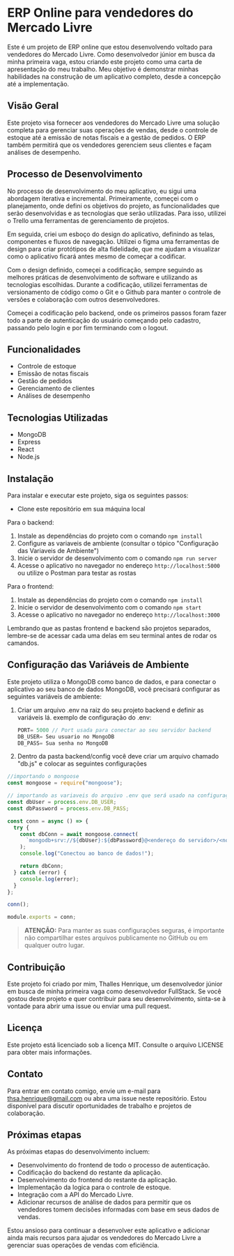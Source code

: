 # ERP Online para vendedores do Mercado Livre

Este é um projeto de ERP online que estou desenvolvendo voltado para vendedores do Mercado Livre. Como desenvolvedor júnior em busca da minha primeira vaga, estou criando este projeto como uma carta de apresentação do meu trabalho. Meu objetivo é demonstrar minhas habilidades na construção de um aplicativo completo, desde a concepção até a implementação.

## Visão Geral

Este projeto visa fornecer aos vendedores do Mercado Livre uma solução completa para gerenciar suas operações de vendas, desde o controle de estoque até a emissão de notas fiscais e a gestão de pedidos. O ERP também permitirá que os vendedores gerenciem seus clientes e façam análises de desempenho.

## Processo de Desenvolvimento

No processo de desenvolvimento do meu aplicativo, eu sigui uma abordagem iterativa e incremental. Primeiramente, começei com o planejamento, onde defini os objetivos do projeto, as funcionalidades que serão desenvolvidas e as tecnologias que serão utilizadas. Para isso, utilizei o Trello uma ferramentas de gerenciamento de projetos.

Em seguida, criei um esboço do design do aplicativo, definindo as telas, componentes e fluxos de navegação. Utilizei o figma uma ferramentas de design para criar protótipos de alta fidelidade, que me ajudam a visualizar como o aplicativo ficará antes mesmo de começar a codificar.

Com o design definido, começei a codificação, sempre seguindo as melhores práticas de desenvolvimento de software e utilizando as tecnologias escolhidas. Durante a codificação, utilizei ferramentas de versionamento de código como o Git e o Github para manter o controle de versões e colaboração com outros desenvolvedores.

Começei a codificação pelo backend, onde os primeiros passos foram fazer todo a parte de autenticação do usuário começando pelo cadastro, passando pelo login e por fim terminando com o logout.

## Funcionalidades

- Controle de estoque
- Emissão de notas fiscais
- Gestão de pedidos
- Gerenciamento de clientes
- Análises de desempenho

## Tecnologias Utilizadas

- MongoDB
- Express
- React
- Node.js

## Instalação

Para instalar e executar este projeto, siga os seguintes passos:

- Clone este repositório em sua máquina local

Para o backend:
1. Instale as dependências do projeto com o comando `npm install`
2. Configure as variaveis de ambiente (consultar o tópico "Configuração das Variaveis de Ambiente")
3. Inicie o servidor de desenvolvimento com o comando `npm run server`
4. Acesse o aplicativo no navegador no endereço `http://localhost:5000` ou utilize o Postman para testar as rostas

Para o frontend:
1. Instale as dependências do projeto com o comando `npm install`
2. Inicie o servidor de desenvolvimento com o comando `npm start`
3. Acesse o aplicativo no navegador no endereço `http://localhost:3000`

Lembrando que as pastas frontend e backend são projetos separados, lembre-se de acessar cada uma delas em seu terminal antes de rodar os camandos. 

## Configuração das Variáveis de Ambiente

Este projeto utiliza o MongoDB como banco de dados, e para conectar o aplicativo ao seu banco de dados MongoDB, você precisará configurar as seguintes variáveis de ambiente:

1. Criar um arquivo .env na raiz do seu projeto backend e definir as variáveis lá.
    exemplo de configuração do .env: 

    ```javascript
    PORT= 5000 // Port usada para conectar ao seu servidor backend
    DB_USER= Seu usuario no MongoDB
    DB_PASS= Sua senha no MongoDB
    ```

2. Dentro da pasta backend/config você deve criar um arquivo chamado "db.js" e colocar as seguintes configurações

```javascript
//importando o mongoose
const mongoose = require("mongoose"); 

// importando as variaveis do arquivo .env que será usado na configuração do banco de dados
const dbUser = process.env.DB_USER; 
const dbPassword = process.env.DB_PASS;

const conn = async () => {
  try {
    const dbConn = await mongoose.connect(
      `mongodb+srv://${dbUser}:${dbPassword}@<endereço do servidor>/<nome do banco de dados>` // Lembrando que essa linha de código vem pronta do MongoDB, basta copiar, colar em seu codigo e substituir o seu usuario e senha por "${dbUser}:${dbPassword}" como está no exemplo acima
    );
    console.log("Conectou ao banco de dados!");

    return dbConn;
  } catch (error) {
    console.log(error);
  }
};

conn();

module.exports = conn;

```
 
> **ATENÇÃO:** Para manter as suas configurações seguras, é importante não compartilhar estes arquivos publicamente no GitHub ou em qualquer outro lugar.

## Contribuição

Este projeto foi criado por mim, Thalles Henrique, um desenvolvedor júnior em busca de minha primeira vaga como desenvolvedor FullStack. Se você gostou deste projeto e quer contribuir para seu desenvolvimento, sinta-se à vontade para abrir uma issue ou enviar uma pull request.

## Licença

Este projeto está licenciado sob a licença MIT. Consulte o arquivo LICENSE para obter mais informações.

## Contato

Para entrar em contato comigo, envie um e-mail para thsa.henrique@gmail.com ou abra uma issue neste repositório. Estou disponível para discutir oportunidades de trabalho e projetos de colaboração.

## Próximas etapas

As próximas etapas do desenvolvimento incluem:

- Desenvolvimento do frontend de todo o processo de autenticação.
- Codificação do backend do restante da aplicação.
- Desenvolvimento do frontend do restante da aplicação.
- Implementação da logica para o controle de estoque.
- Integração com a API do Mercado Livre.
- Adicionar recursos de análise de dados para permitir que os vendedores tomem decisões informadas com base em seus dados de vendas.

Estou ansioso para continuar a desenvolver este aplicativo e adicionar ainda mais recursos para ajudar os vendedores do Mercado Livre a gerenciar suas operações de vendas com eficiência.
